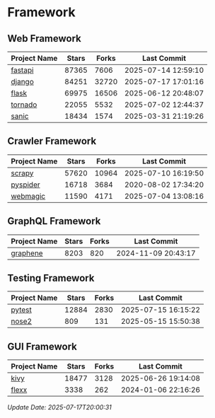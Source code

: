 # Framework

## Web Framework
| Project Name | Stars | Forks | Last Commit |
| ------------ | ----- | ----- | ----------- |
| [fastapi](https://github.com/fastapi/fastapi) | 87365 | 7606 | 2025-07-14 12:59:10 |
| [django](https://github.com/django/django) | 84251 | 32720 | 2025-07-17 17:01:16 |
| [flask](https://github.com/pallets/flask) | 69975 | 16506 | 2025-06-12 20:48:07 |
| [tornado](https://github.com/tornadoweb/tornado) | 22055 | 5532 | 2025-07-02 12:44:37 |
| [sanic](https://github.com/sanic-org/sanic) | 18434 | 1574 | 2025-03-31 21:19:26 |

## Crawler Framework
| Project Name | Stars | Forks | Last Commit |
| ------------ | ----- | ----- | ----------- |
| [scrapy](https://github.com/scrapy/scrapy) | 57620 | 10964 | 2025-07-10 16:19:50 |
| [pyspider](https://github.com/binux/pyspider) | 16718 | 3684 | 2020-08-02 17:34:20 |
| [webmagic](https://github.com/code4craft/webmagic) | 11590 | 4171 | 2025-07-04 13:08:16 |

## GraphQL Framework
| Project Name | Stars | Forks | Last Commit |
| ------------ | ----- | ----- | ----------- |
| [graphene](https://github.com/graphql-python/graphene) | 8203 | 820 | 2024-11-09 20:43:17 |

## Testing Framework
| Project Name | Stars | Forks | Last Commit |
| ------------ | ----- | ----- | ----------- |
| [pytest](https://github.com/pytest-dev/pytest) | 12884 | 2830 | 2025-07-15 16:15:22 |
| [nose2](https://github.com/nose-devs/nose2) | 809 | 131 | 2025-05-15 15:50:38 |

## GUI Framework
| Project Name | Stars | Forks | Last Commit |
| ------------ | ----- | ----- | ----------- |
| [kivy](https://github.com/kivy/kivy) | 18477 | 3128 | 2025-06-26 19:14:08 |
| [flexx](https://github.com/flexxui/flexx) | 3338 | 262 | 2024-01-06 22:16:26 |

*Update Date: 2025-07-17T20:00:31*